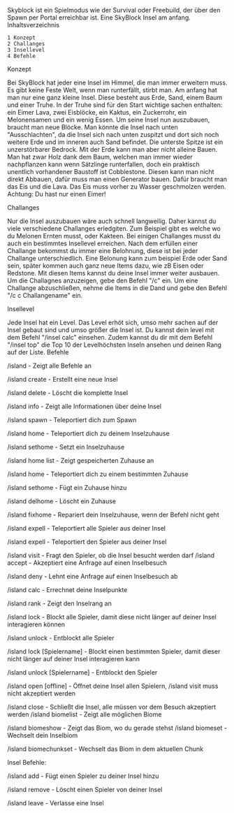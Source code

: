 Skyblock ist ein Spielmodus wie der Survival oder Freebuild, der über den Spawn per Portal erreichbar ist.
Eine SkyBlock Insel am anfang.
Inhaltsverzeichnis

    1 Konzept
    2 Challanges
    3 Insellevel
    4 Befehle

Konzept

Bei SkyBlock hat jeder eine Insel im Himmel, die man immer erweitern muss. Es gibt keine Feste Welt, wenn man runterfällt, stirbt man. Am anfang hat man nur eine ganz kleine Insel. Diese besteht aus Erde, Sand, einem Baum und einer Truhe. In der Truhe sind für den Start wichtige sachen enthalten: ein Eimer Lava, zwei Eisblöcke, ein Kaktus, ein Zuckerrohr, ein Melonensamen und ein wenig Essen. Um seine Insel nun auszubauen, braucht man neue Blöcke. Man könnte die Insel nach unten "Ausschlachten", da die Insel sich nach unten zuspitzt und dort sich noch weitere Erde und im inneren auch Sand befindet. Die unterste Spitze ist ein unzerstörbarer Bedrock. Mit der Erde kann man aber nicht alleine Bauen. Man hat zwar Holz dank dem Baum, welchen man immer wieder nachpflanzen kann wenn Sätzlinge runterfallen, doch ein praktisch unentlich vorhandener Baustoff ist Cobblestone. Diesen kann man nicht direkt Abbauen, dafür muss man einen Generator bauen. Dafür braucht man das Eis und die Lava. Das Eis muss vorher zu Wasser geschmolzen werden. Achtung: Du hast nur einen Eimer!


Challanges

Nur die Insel auszubauen wäre auch schnell langweilig. Daher kannst du viele verschiedene Challanges erledgiten. Zum Beispiel gibt es welche wo du Melonen Ernten musst, oder Kakteen. Bei einigen Challanges musst du auch ein bestimmtes Insellevel erreichen. Nach dem erfüllen einer Challange bekommst du immer eine Belohnung, diese ist bei jeder Challange unterschiedlich. Eine Belonung kann zum beispiel Erde oder Sand sein, später kommen auch ganz neue Items dazu, wie zB Eisen oder Redstone. Mit diesen Items kannst du deine Insel immer weiter ausbauen. Um die Challagnes anzuzeigen, gebe den Befehl "/c" ein. Um eine Challange abzuschließen, nehme die Items in die Dand und gebe den Befehl "/c c Challangename" ein.


Insellevel

Jede Insel hat ein Level. Das Level erhöt sich, umso mehr sachen auf der Insel gebaut sind und umso größer die Insel ist. Du kannst dein level mit dem Befehl "/insel calc" einsehen. Zudem kannst du dir mit dem Befehl "/insel top" die Top 10 der Levelhöchsten Inseln ansehen und deinen Rang auf der Liste.
Befehle

/island - Zeigt alle Befehle an

/island create - Erstellt eine neue Insel

/island delete - Löscht die komplette Insel

/island info - Zeigt alle Informationen über deine Insel

/island spawn - Teleportiert dich zum Spawn

/island home - Teleportiert dich zu deinem Inselzuhause

/island sethome - Setzt ein Inselzuhause

/island home list - Zeigt gespeicherten Zuhause an

/island home <name> - Teleportiert dich zu einem bestimmten Zuhause

/island sethome <name> - Fügt ein Zuhause hinzu

/island delhome <name> - Löscht ein Zuhause

/island fixhome - Repariert dein Inselzuhause, wenn der Befehl nicht geht

/island expell - Teleportiert alle Spieler aus deiner Insel

/island expell <Spielername> - Teleportiert den Spieler aus deiner Insel

/island visit <Spielername> - Fragt den Spieler, ob die Insel besucht werden darf /island accept - Akzeptiert eine Anfrage auf einen Inselbesuch

/island deny - Lehnt eine Anfrage auf einen Inselbesuch ab

/island calc - Errechnet deine Inselpunkte

/island rank - Zeigt den Inselrang an

/island lock - Blockt alle Spieler, damit diese nicht länger auf deiner Insel interagieren können

/island unlock - Entblockt alle Spieler

/island lock [Spielername] - Blockt einen bestimmten Spieler, damit dieser nicht länger auf deiner Insel interagieren kann

/island unlock [Spielername] - Entblockt den Spieler

/island open [offline] - Öffnet deine Insel allen Spielern, /island visit muss nicht akzeptiert werden

/island close - Schließt die Insel, alle müssen vor dem Besuch akzeptiert werden /island biomelist - Zeigt alle möglichen Biome

/island biomeshow - Zeigt das Biom, wo du gerade stehst /island biomeset <Biom> - Wechselt dein Inselbiom

/island biomechunkset <Biom> - Wechselt das Biom in dem aktuellen Chunk

Insel Befehle:

/island add <Spielername> - Fügt einen Spieler zu deiner Insel hinzu

/island remove <Spielername> - Löscht einen Spieler von deiner Insel

/island leave - Verlasse eine Insel 